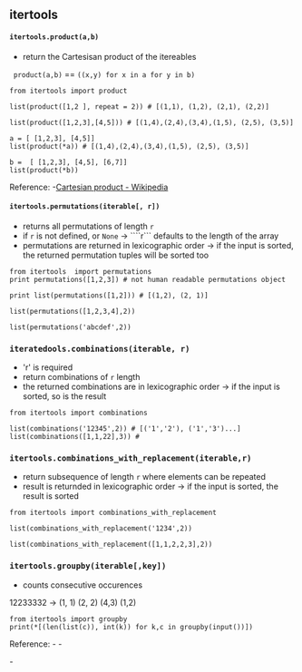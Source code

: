 ## itertools


#### ```itertools.product(a,b)```
 - return the Cartesisan product of the itereables

``` product(a,b)``` == ```((x,y) for x in a for y in b)```

 ```
 from itertools import product

list(product([1,2 ], repeat = 2)) # [(1,1), (1,2), (2,1), (2,2)]

list(product([1,2,3],[4,5])) # [(1,4),(2,4),(3,4),(1,5), (2,5), (3,5)]

a = [ [1,2,3], [4,5]]
 list(product(*a)) # [(1,4),(2,4),(3,4),(1,5), (2,5), (3,5)]

 b =  [ [1,2,3], [4,5], [6,7]]
 list(product(*b))
 ```

Reference:
-[Cartesian product - Wikipedia](https://en.wikipedia.org/wiki/Cartesian_product)

#### ```itertools.permutations(iterable[, r])```
- returns all permutations of length ```r```
- if ```r``` is not defined, or ```None``` -> ````r``` defaults to the length of the array
- permutations are returned in lexicographic order -> if the input is sorted, the returned permutation tuples will be sorted too

```
from itertools  import permutations
print permutations([1,2,3]) # not human readable permutations object

print list(permutations([1,2])) # [(1,2), (2, 1)]

list(permutations([1,2,3,4],2))

list(permutations('abcdef',2))
```

### ```iteratedools.combinations(iterable, r)```
- 'r' is required
- return combinations of ```r``` length
- the returned combinations are in lexicographic order -> if the input is sorted, so is the result

```
from itertools import combinations

list(combinations('12345',2)) # [('1','2'), ('1','3')...]
list(combinations([1,1,22],3)) #
```

### ```itertools.combinations_with_replacement(iterable,r)```
- return subsequence of length ```r``` where elements can be repeated
- result is returnded in lexicographic order -> if the input is sorted, the result is sorted

```
from itertools import combinations_with_replacement

list(combinations_with_replacement('1234',2))

list(combinations_with_replacement([1,1,2,2,3],2))
```

### ```itertools.groupby(iterable[,key])```

- counts consecutive occurences

12233332 -> (1, 1) (2, 2) (4,3) (1,2)
```
from itertools import groupby
print(*[(len(list(c)), int(k)) for k,c in groupby(input())])
```
Reference:
-[](https://docs.python.org/2/library/itertools.html#itertools.groupby)
-[](https://stackoverflow.com/questions/773/how-do-i-use-pythons-itertools-groupby)


-[](https://docs.python.org/2/library/itertools.html)
